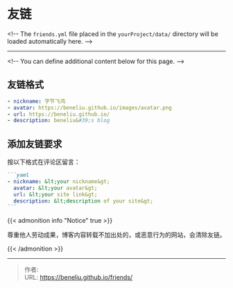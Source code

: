# 友链


&lt;!-- The `friends.yml` file placed in the `yourProject/data/` directory will be loaded automatically here. --&gt;

---

&lt;!-- You can define additional content below for this page. --&gt;

## 友链格式

```yaml
- nickname: 字节飞鸿
- avatar: https://beneliu.github.io/images/avatar.png
- url: https://beneliu.github.io/
- description: beneliu&#39;s blog
```

## 添加友链要求

按以下格式在评论区留言：

````markdown
```yaml
- nickname: &lt;your nickname&gt;
  avatar: &lt;your avatar&gt;
  url: &lt;your site link&gt;
  description: &lt;description of your site&gt;
```
````

{{&lt; admonition info &#34;Notice&#34; true &gt;}}

尊重他人劳动成果，博客内容转载不加出处的，或恶意行为的网站，会清除友链。

{{&lt; /admonition &gt;}}


---

> 作者:   
> URL: https://beneliu.github.io/friends/  

